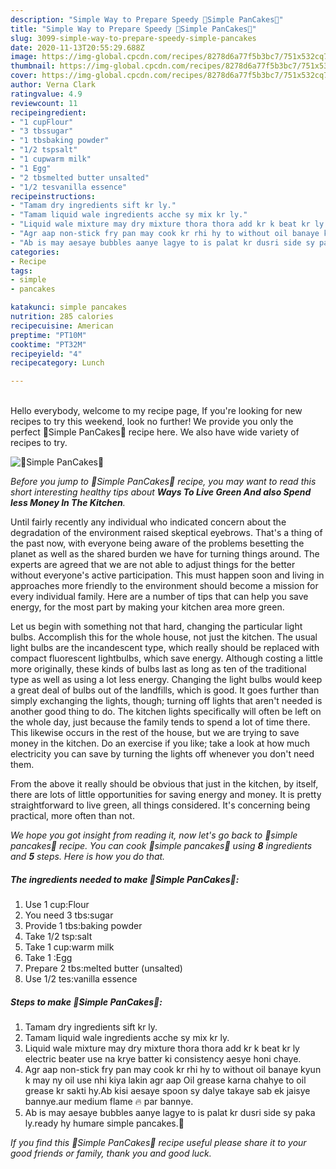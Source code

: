 ```yaml
---
description: "Simple Way to Prepare Speedy 🥞Simple PanCakes🥞"
title: "Simple Way to Prepare Speedy 🥞Simple PanCakes🥞"
slug: 3099-simple-way-to-prepare-speedy-simple-pancakes
date: 2020-11-13T20:55:29.688Z
image: https://img-global.cpcdn.com/recipes/8278d6a77f5b3bc7/751x532cq70/🥞simple-pancakes🥞-recipe-main-photo.jpg
thumbnail: https://img-global.cpcdn.com/recipes/8278d6a77f5b3bc7/751x532cq70/🥞simple-pancakes🥞-recipe-main-photo.jpg
cover: https://img-global.cpcdn.com/recipes/8278d6a77f5b3bc7/751x532cq70/🥞simple-pancakes🥞-recipe-main-photo.jpg
author: Verna Clark
ratingvalue: 4.9
reviewcount: 11
recipeingredient:
- "1 cupFlour"
- "3 tbssugar"
- "1 tbsbaking powder"
- "1/2 tspsalt"
- "1 cupwarm milk"
- "1 Egg"
- "2 tbsmelted butter unsalted"
- "1/2 tesvanilla essence"
recipeinstructions:
- "Tamam dry ingredients sift kr ly."
- "Tamam liquid wale ingredients acche sy mix kr ly."
- "Liquid wale mixture may dry mixture thora thora add kr k beat kr ly electric beater use na krye batter ki consistency aesye honi chaye."
- "Agr aap non-stick fry pan may cook kr rhi hy to without oil banaye kyun k may ny oil use nhi kiya lakin agr aap Oil grease karna chahye to oil grease kr sakti hy.Ab kisi aesaye spoon sy dalye takaye sab ek jaisye bannye.aur medium flame 🔥 par bannye."
- "Ab is may aesaye bubbles aanye lagye to is palat kr dusri side sy paka ly.ready hy humare simple pancakes.🥞"
categories:
- Recipe
tags:
- simple
- pancakes

katakunci: simple pancakes 
nutrition: 285 calories
recipecuisine: American
preptime: "PT10M"
cooktime: "PT32M"
recipeyield: "4"
recipecategory: Lunch

---
```

<br>
Hello everybody, welcome to my recipe page, If you're looking for new recipes to try this weekend, look no further! We provide you only the perfect 🥞Simple PanCakes🥞 recipe here. We also have wide variety of recipes to try.
<br>


![🥞Simple PanCakes🥞](https://img-global.cpcdn.com/recipes/8278d6a77f5b3bc7/751x532cq70/🥞simple-pancakes🥞-recipe-main-photo.jpg)

<i>Before you jump to 🥞Simple PanCakes🥞 recipe, you may want to read this short interesting healthy tips about 
<strong>Ways To Live Green And also Spend less Money In The Kitchen</strong>.</i>
</br>

Until fairly recently any individual who indicated concern about the degradation of the environment raised skeptical eyebrows. That's a thing of the past now, with everyone being aware of the problems besetting the planet as well as the shared burden we have for turning things around. The experts are agreed that we are not able to adjust things for the better without everyone's active participation. This must happen soon and living in approaches more friendly to the environment should become a mission for every individual family. Here are a number of tips that can help you save energy, for the most part by making your kitchen area more green.

Let us begin with something not that hard, changing the particular light bulbs. Accomplish this for the whole house, not just the kitchen. The usual light bulbs are the incandescent type, which really should be replaced with compact fluorescent lightbulbs, which save energy. Although costing a little more originally, these kinds of bulbs last as long as ten of the traditional type as well as using a lot less energy. Changing the light bulbs would keep a great deal of bulbs out of the landfills, which is good. It goes further than simply exchanging the lights, though; turning off lights that aren't needed is another good thing to do. The kitchen lights specifically will often be left on the whole day, just because the family tends to spend a lot of time there. This likewise occurs in the rest of the house, but we are trying to save money in the kitchen. Do an exercise if you like; take a look at how much electricity you can save by turning the lights off whenever you don't need them.

From the above it really should be obvious that just in the kitchen, by itself, there are lots of little opportunities for saving energy and money. It is pretty straightforward to live green, all things considered. It's concerning being practical, more often than not.


<i>We hope you got insight from reading it, now let's go back to 🥞simple pancakes🥞 recipe. You can cook 🥞simple pancakes🥞 using <strong>8</strong> ingredients and <strong>5</strong> steps. Here is how you do that.
</i>

##### The ingredients needed to make 🥞Simple PanCakes🥞:

1. Use 1 cup:Flour
1. You need 3 tbs:sugar
1. Provide 1 tbs:baking powder
1. Take 1/2 tsp:salt
1. Take 1 cup:warm milk
1. Take 1 :Egg
1. Prepare 2 tbs:melted butter (unsalted)
1. Use 1/2 tes:vanilla essence


##### Steps to make 🥞Simple PanCakes🥞:

1. Tamam dry ingredients sift kr ly.
1. Tamam liquid wale ingredients acche sy mix kr ly.
1. Liquid wale mixture may dry mixture thora thora add kr k beat kr ly electric beater use na krye batter ki consistency aesye honi chaye.
1. Agr aap non-stick fry pan may cook kr rhi hy to without oil banaye kyun k may ny oil use nhi kiya lakin agr aap Oil grease karna chahye to oil grease kr sakti hy.Ab kisi aesaye spoon sy dalye takaye sab ek jaisye bannye.aur medium flame 🔥 par bannye.
1. Ab is may aesaye bubbles aanye lagye to is palat kr dusri side sy paka ly.ready hy humare simple pancakes.🥞


<i>If you find this 🥞Simple PanCakes🥞 recipe useful please share it to your good friends or family, thank you and good luck.</i>
